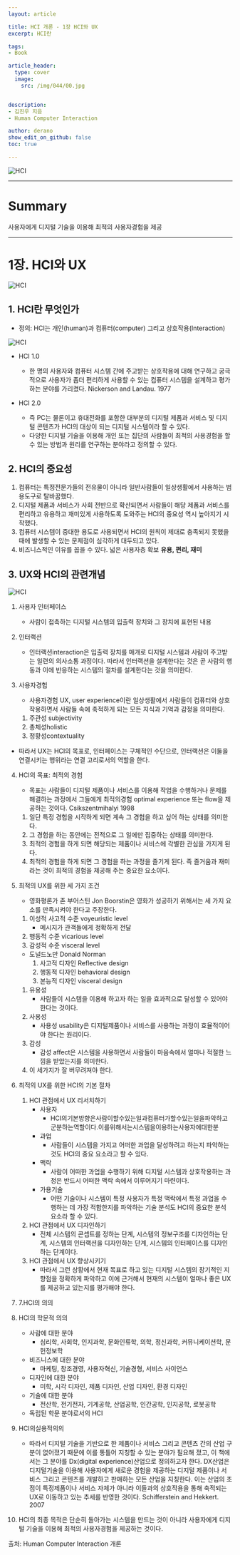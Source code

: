 ```yaml
---
layout: article

title: HCI 개론 - 1장 HCI와 UX
excerpt: HCI란

tags: 
- Book

article_header:
  type: cover
  image:
    src: /img/044/00.jpg


description: 
- 김진우 지음
- Human Computer Interaction

author: derano
show_edit_on_github: false
toc: true

--- 
```


  
![HCI](/img/044/01.jpg "HCI")
  
-----
  
# Summary
사용자에게 디지털 기술을 이용해 최적의 사용자경험을 제공
  
---
  
#	1장. HCI와 UX
![HCI](/img/044/02.jpg "HCI")

## 1. HCI란 무엇인가
- 정의: HCI는 개인(human)과 컴퓨터(computer) 그리고 상호작용(Interaction)
  
![HCI](/img/044/03.jpg "HCI")
- HCI 1.0
  - 한 명의 사용자와 컴퓨터 시스템 간에 주고받는 상호작용에 대해 연구하고 궁극적으로 사용자가 좀더 편리하게 사용할 수 있는 컴퓨터 시스템을 설계하고 평가하는 분야를 가리켰다. Nickerson and Landau. 1977
  
- HCI 2.0
  - 즉 PC는 물론이고 휴대전화를 포함한 대부분의 디지털 제품과 서비스 및 디지털 콘텐츠가 HCI의 대상이 되는 디지털 시스템이라 할 수 있다.
  - 다양한 디지털 기술을 이용해 개인 또는 집단의 사람들이 최적의 사용경험을 할 수 있는 방법과 원리를 연구하는 분야라고 정의할 수 있다.
  
## 2. HCI의 중요성
1. 컴퓨터는 특정전문가들의 전유물이 아니라 일반사람들이 일상생활에서 사용하는 범용도구로 탈바꿈했다.
2. 디지털 제품과 서비스가 사회 전반으로 확산되면서 사람들이 해당 제품과 서비스를 편리하고 유용하고 재미있게 사용하도록 도와주는 HCI의 중요성 역시 높아지기 시작했다.
3. 컴퓨터 시스템이 중대한 용도로 사용되면서 HCI의 원칙이 제대로 충족되지 못했을 때에 발생할 수 있는 문제점이 심각하게 대두되고 있다.
4. 비즈니스적인 이유를 꼽을 수 있다. 넓은 사용자층 확보
**유용, 편리, 재미**
  
## 3. UX와 HCI의 관련개념

![HCI](/img/044/04.jpg "HCI")
  
1. 사용자 인터페이스
   - 사람이 접촉하는 디지털 시스템의 입출력 장치와 그 장치에 표현된 내용
  
2. 인터랙션
   - 인터랙션interaction은 입출력 장치를 매개로 디지털 시스템과 사람이 주고받는 일련의 의사소통 과정이다. 따라서 인터랙션을 설계한다는 것은 곧 사람의 행동과 이에 반응하는 시스템의 절차를 설계한다는 것을 의미한다.
  
3. 사용자경험
   - 사용자경험 UX, user experience이란 일상생활에서 사람들이 컴퓨터와 상호작용하면서 사람들 속에 축적하게 되는 모든 지식과 기억과 감정을 의미한다.
   1. 주관성 subjectivity
   2. 총체성holistic
   3. 정황성contextuality
  
- 따라서 UX는 HCI의 목표로, 인터페이스는 구체적인 수단으로, 인터랙션은 이둘을 연결시키는 행위라는 연결 고리로서의 역할을 한다.
  
4. HCI의 목표: 최적의 경험
   - 목표는 사람들이 디지털 제품이나 서비스를 이용해 작업을 수행하거나 문제를 해결하는 과정에서 그들에게 최적의경험 optimal experience 또는 flow을 제공하는 것이다. Csikszentmihalyi 1998
   1. 일단 특정 경험을 시작하게 되면 계속 그 경험을 하고 싶어 하는 상태를 의미한다.
   2. 그 경험을 하는 동안에는 전적으로 그 일에만 집중하는 상태를 의미한다.
   3. 최적의 경험을 하게 되면 해당되는 제품이나 서비스에 각별한 관심을 가지게 된다.
   4. 최적의 경험을 하게 되면 그 경험을 하는 과정을 즐기게 된다. 즉 즐거움과 재미라는 것이 최적의 경험을 제공해 주는 중요한 요소이다.
  
5. 최적의 UX를 위한 세 가지 조건
   -	영화평론가 존 부어스틴 Jon Boorstin은 영화가 성공하기 위해서는 세 가지 요소를 만족시켜야 한다고 주장한다.
      1. 이성적 사고적 수준 voyeuristic level
         - 메시지가 관객들에게 정확하게 전달
      2. 행동적 수준 vicarious level
      3. 감성적 수준 visceral level
   - 도널드노만 Donald Norman
     1. 사고적 디자인 Reflective design
     2. 행동적 디자인 behavioral design
     3. 본능적 디자인 visceral design
   1. 유용성
      - 사람들이 시스템을 이용해 하고자 하는 일을 효과적으로 달성할 수 있어야 한다는 것이다.
   2. 사용성
      - 사용성 usability은 디지털제품이나 서비스를 사용하는 과정이 효율적이어야 한다는 원리이다.
   3. 감성
      - 감성 affect은 시스템을 사용하면서 사람들이 마음속에서 얼마나 적절한 느낌을 받았는지를 의미한다.
   4. 이 세가지가 잘 버무려져야 한다.
  
6. 최적의 UX를 위한 HCI의 기본 절차
   1. HCI 관점에서 UX 리서치하기
      - 사용자
        - HCI의기본방향은사람이할수있는일과컴퓨터가할수있는일을파악하고군분하는역할이다.이를위해서는시스템을이용하는사용자에대한분
      - 과업
        - 사람들이 시스템을 가지고 어떠한 과업을 달성하려고 하는지 파악하는 것도 HCI의 중요 요소라고 할 수 있다.
      - 맥락
        - 사람이 어떠한 과업을 수행하기 위해 디지털 시스템과 상호작용하는 과정은 반드시 어떠한 맥락 속에서 이루어지기 마련이다.
      - 가용기술
        - 어떤 기술이나 시스템이 특정 사용자가 특정 맥락에서 특정 과업을 수행하는 데 가장 적합한지를 파악하는 기술 분석도 HCI의 중요한 분석 요소라 할 수 있다.
   2. HCI 관점에서 UX 디자인하기
      - 전체 시스템의 콘셉트를 정하는 단계, 시스템의 정보구조를 디자인하는 단계, 시스템의 인터랙션을 디자인하는 단계, 시스템의 인터페이스를 디자인하는 단계이다.
   3. HCI 관점에서 UX 향상시키기
      - 따라서 그런 상황에서 현재 목표로 하고 있는 디지털 시스템의 장기적인 지향점을 정확하게 파악하고 이에 근거해서 현재의 시스템이 얼마나 좋은 UX를 제공하고 있는지를 평가해야 한다.
  
7.	7.HCI의 의의
   1. HCI의 학문적 의의
      - 사람에 대한 분야
        - 심리학, 사회학, 인지과학, 문화인류학, 의학, 정신과학, 커뮤니케이션학, 문헌정보학
      - 비즈니스에 대한 분야
        - 마케팅, 창조경영, 사용자혁신, 기술경형, 서비스 사이언스
      - 디자인에 대한 분야
        - 미학, 시각 디자인, 제품 디자인, 산업 디자인, 환경 디자인
      - 기술에 대한 분야
        - 전산학, 전기전자, 기계공학, 산업공학, 인간공학, 인지공학, 로봇공학
      - 독립된 학문 분야로서의 HCI
   2. HCI의실용적의의
      - 따라서 디지털 기술을 기반으로 한 제품이나 서비스 그리고 콘텐츠 간의 산업 구분이 없어졌기 때문에 이를 통틀어 지칭할 수 있는 분야가 필요해 졌고, 이 책에서는 그 분야를 Dx(digital experience)산업으로 정의하고자 한다. DX산업은 디지털기술을 이용해 사용자에게 새로운 경험을 제공하는 디지털 제품이나 서비스 그리고 콘텐츠를 개발하고 판매하는 모든 산업을 지칭한다. 이는 산업의 초점이 특정제품이나 서비스 자체가 아니라 이들과의 상호작용을 통해 축적되는 UX로 이동하고 있는 추세를 반영한 것이다. Schifferstein and Hekkert. 2007
  
8.	HCI의 최종 목적은 단순히 돌아가는 시스템을 만드는 것이 아니라 사용자에게 디지털 기술을 이용해 최적의 사용자경험을 제공하는 것이다.


출처: Human Computer Interaction 개론